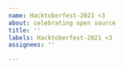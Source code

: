 ```yaml
---
name: Hacktoberfest-2021 <3
about: celebrating open source
title: ''
labels: Hacktoberfest-2021 <3
assignees: ''

---
```



